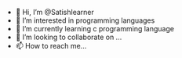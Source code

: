 - 👋 Hi, I’m @Satishlearner
- 👀 I’m interested in programming languages
- 🌱 I’m currently learning c programming language
- 💞️ I’m looking to collaborate on ...
- 📫 How to reach me...

<!---
Satishlearner/Satishlearner is a ✨ special ✨ repository because its `README.md` (this file) appears on your GitHub profile.
You can click the Preview link to take a look at your changes.
--->
